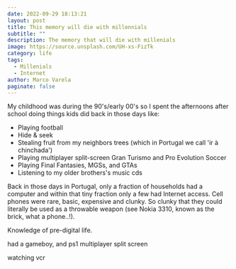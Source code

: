 ```yaml
---
date: 2022-09-29 18:13:21
layout: post
title: This memory will die with millennials
subtitle: ""
description: The memory that will die with millenials
image: https://source.unsplash.com/UH-xs-FizTk
category: life
tags:
  - Millenials
  - Internet
author: Marco Varela
paginate: false
---
```

My childhood was during the 90's/early 00's so I spent the afternoons after school doing things kids did back in those days like: 

* Playing football
* Hide & seek
* Stealing fruit from my neighbors trees (which in Portugal we call 'ir à chinchada')
* Playing multiplayer split-screen Gran Turismo and Pro Evolution Soccer 
* Playing Final Fantasies, MGSs, and GTAs
* Listening to my older brothers's music cds

Back in those days in Portugal, only a fraction of households had a computer and within that tiny fraction only a few had Internet access. Cell phones were rare, basic, expensive and clunky. So clunky that they could literally be used as a throwable weapon (see Nokia 3310, known as the brick, what a phone..!). 

Knowledge of pre-digital life.

had a gameboy, and ps1 multiplayer split screen

watching vcr